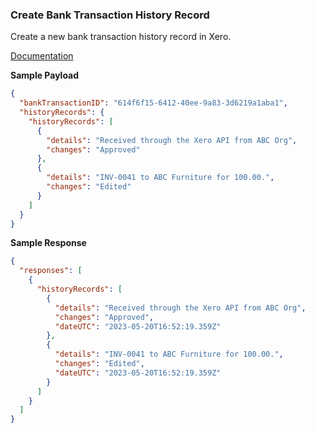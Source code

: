 ### Create Bank Transaction History Record

Create a new bank transaction history record in Xero.

[Documentation](https://xeroapi.github.io/xero-node/accounting/index.html#api-Accounting-createBankTransactionHistoryRecord)

**Sample Payload**

```json
{
  "bankTransactionID": "614f6f15-6412-40ee-9a83-3d6219a1aba1",
  "historyRecords": {
    "historyRecords": [
      {
        "details": "Received through the Xero API from ABC Org",
        "changes": "Approved"
      },
      {
        "details": "INV-0041 to ABC Furniture for 100.00.",
        "changes": "Edited"
      }
    ]
  }
}
```

**Sample Response**

```json
{
  "responses": [
    {
      "historyRecords": [
        {
          "details": "Received through the Xero API from ABC Org",
          "changes": "Approved",
          "dateUTC": "2023-05-20T16:52:19.359Z"
        },
        {
          "details": "INV-0041 to ABC Furniture for 100.00.",
          "changes": "Edited",
          "dateUTC": "2023-05-20T16:52:19.359Z"
        }
      ]
    }
  ]
}
```
